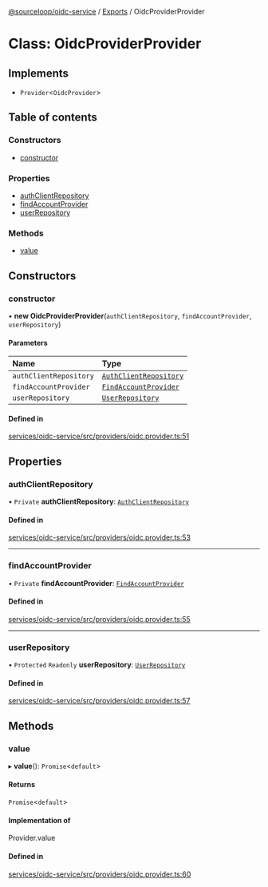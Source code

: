 [@sourceloop/oidc-service](../README.md) / [Exports](../modules.md) / OidcProviderProvider

# Class: OidcProviderProvider

## Implements

- `Provider`<`OidcProvider`\>

## Table of contents

### Constructors

- [constructor](OidcProviderProvider.md#constructor)

### Properties

- [authClientRepository](OidcProviderProvider.md#authclientrepository)
- [findAccountProvider](OidcProviderProvider.md#findaccountprovider)
- [userRepository](OidcProviderProvider.md#userrepository)

### Methods

- [value](OidcProviderProvider.md#value)

## Constructors

### constructor

• **new OidcProviderProvider**(`authClientRepository`, `findAccountProvider`, `userRepository`)

#### Parameters

| Name | Type |
| :------ | :------ |
| `authClientRepository` | [`AuthClientRepository`](AuthClientRepository.md) |
| `findAccountProvider` | [`FindAccountProvider`](FindAccountProvider.md) |
| `userRepository` | [`UserRepository`](UserRepository.md) |

#### Defined in

[services/oidc-service/src/providers/oidc.provider.ts:51](https://github.com/sourcefuse/loopback4-microservice-catalog/blob/00e854d46/services/oidc-service/src/providers/oidc.provider.ts#L51)

## Properties

### authClientRepository

• `Private` **authClientRepository**: [`AuthClientRepository`](AuthClientRepository.md)

#### Defined in

[services/oidc-service/src/providers/oidc.provider.ts:53](https://github.com/sourcefuse/loopback4-microservice-catalog/blob/00e854d46/services/oidc-service/src/providers/oidc.provider.ts#L53)

___

### findAccountProvider

• `Private` **findAccountProvider**: [`FindAccountProvider`](FindAccountProvider.md)

#### Defined in

[services/oidc-service/src/providers/oidc.provider.ts:55](https://github.com/sourcefuse/loopback4-microservice-catalog/blob/00e854d46/services/oidc-service/src/providers/oidc.provider.ts#L55)

___

### userRepository

• `Protected` `Readonly` **userRepository**: [`UserRepository`](UserRepository.md)

#### Defined in

[services/oidc-service/src/providers/oidc.provider.ts:57](https://github.com/sourcefuse/loopback4-microservice-catalog/blob/00e854d46/services/oidc-service/src/providers/oidc.provider.ts#L57)

## Methods

### value

▸ **value**(): `Promise`<`default`\>

#### Returns

`Promise`<`default`\>

#### Implementation of

Provider.value

#### Defined in

[services/oidc-service/src/providers/oidc.provider.ts:60](https://github.com/sourcefuse/loopback4-microservice-catalog/blob/00e854d46/services/oidc-service/src/providers/oidc.provider.ts#L60)
